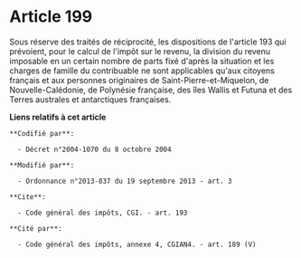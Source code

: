 # Article 199

Sous réserve des traités de réciprocité, les dispositions de l'article 193 qui prévoient, pour le calcul de l'impôt sur le
revenu, la division du revenu imposable en un certain nombre de parts fixé d'après la situation et les charges de famille du
contribuable ne sont applicables qu'aux citoyens français et aux personnes originaires de Saint-Pierre-et-Miquelon, de
Nouvelle-Calédonie, de Polynésie française, des îles Wallis et Futuna et des Terres australes et antarctiques françaises.

**Liens relatifs à cet article**

	**Codifié par**:

	  - Décret n°2004-1070 du 8 octobre 2004

	**Modifié par**:

	  - Ordonnance n°2013-837 du 19 septembre 2013 - art. 3

	**Cite**:

	  - Code général des impôts, CGI. - art. 193

	**Cité par**:

	  - Code général des impôts, annexe 4, CGIAN4. - art. 189 (V)

